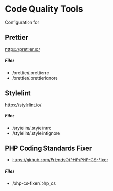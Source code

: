 # Code Quality Tools

Configuration for

## Prettier
https://prettier.io/

##### Files
+ /prettier/.prettierrc
+ /prettier/.prettierignore

## Stylelint
https://stylelint.io/
##### Files
+ /stylelint/.stylelintrc
+ /stylelint/.stylelintignore

## PHP Coding Standards Fixer
+ https://github.com/FriendsOfPHP/PHP-CS-Fixer
##### Files
+ /php-cs-fixer/.php_cs

